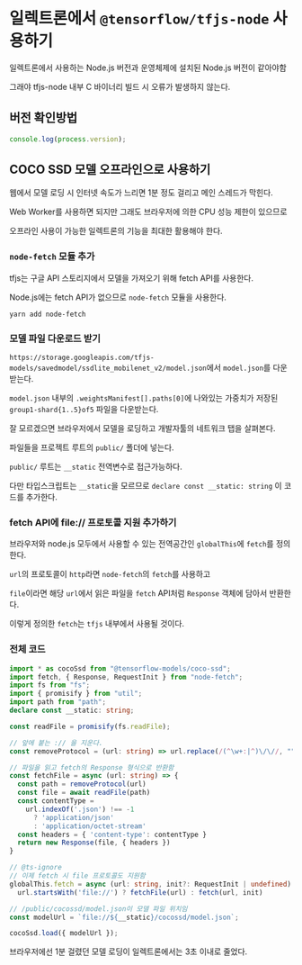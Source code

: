 # 일렉트론에서 `@tensorflow/tfjs-node` 사용하기

일렉트론에서 사용하는 Node.js 버전과 운영체제에 설치된 Node.js 버전이 같아야함

그래야 tfjs-node 내부 C 바이너리 빌드 시 오류가 발생하지 않는다.

## 버전 확인방법

```javascript
console.log(process.version);
```

## COCO SSD 모델 오프라인으로 사용하기

웹에서 모델 로딩 시 인터넷 속도가 느리면 1분 정도 걸리고 메인 스레드가 막힌다.

Web Worker를 사용하면 되지만 그래도 브라우저에 의한 CPU 성능 제한이 있으므로

오프라인 사용이 가능한 일렉트론의 기능을 최대한 활용해야 한다.

### `node-fetch` 모듈 추가

tfjs는 구글 API 스토리지에서 모델을 가져오기 위해 fetch API를 사용한다.

Node.js에는 fetch API가 없으므로 `node-fetch` 모듈을 사용한다.

```
yarn add node-fetch
```

### 모델 파일 다운로드 받기

`https://storage.googleapis.com/tfjs-models/savedmodel/ssdlite_mobilenet_v2/model.json`에서 `model.json`를 다운받는다.

`model.json` 내부의 `.weightsManifest[].paths[0]`에 나와있는 가중치가 저장된 `group1-shard{1..5}of5` 파일을 다운받는다.

잘 모르겠으면 브라우저에서 모델을 로딩하고 개발자툴의 네트워크 탭을 살펴본다.

파일들을 프로젝트 루트의 `public/` 폴더에 넣는다.

`public/` 루트는 `__static` 전역변수로 접근가능하다.

다만 타입스크립트는 `__static`을 모르므로 `declare const __static: string` 이 코드를 추가한다.

### fetch API에 file:// 프로토콜 지원 추가하기

브라우저와 node.js 모두에서 사용할 수 있는 전역공간인 `globalThis`에 `fetch`를 정의한다.

`url`의 프로토콜이 `http`라면 `node-fetch`의 `fetch`를 사용하고

`file`이라면 해당 `url`에서 읽은 파일을 `fetch` API처럼 `Response` 객체에 담아서 반환한다.

이렇게 정의한 `fetch`는 `tfjs` 내부에서 사용될 것이다.

### 전체 코드

```typescript
import * as cocoSsd from "@tensorflow-models/coco-ssd";
import fetch, { Response, RequestInit } from "node-fetch";
import fs from "fs";
import { promisify } from "util";
import path from "path";
declare const __static: string;

const readFile = promisify(fs.readFile);

// 앞에 붙는 :// 을 지운다.
const removeProtocol = (url: string) => url.replace(/(^\w+:|^)\/\//, "");

// 파일을 읽고 fetch의 Response 형식으로 반환함
const fetchFile = async (url: string) => {
  const path = removeProtocol(url)
  const file = await readFile(path)
  const contentType =
    url.indexOf('.json') !== -1
      ? 'application/json'
      : 'application/octet-stream'
  const headers = { 'content-type': contentType }
  return new Response(file, { headers })
}

// @ts-ignore
// 이제 fetch 시 file 프로토콜도 지원함
globalThis.fetch = async (url: string, init?: RequestInit | undefined) =>
  url.startsWith('file://') ? fetchFile(url) : fetch(url, init)

// /public/cocossd/model.json이 모델 파일 위치임
const modelUrl = `file://${__static}/cocossd/model.json`;

cocoSsd.load({ modelUrl });
```

브라우저에선 1분 걸렸던 모델 로딩이 일렉트론에서는 3초 이내로 줄었다.
